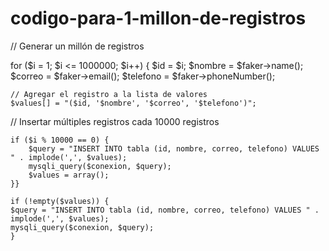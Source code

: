 # codigo-para-1-millon-de-registros

// Generar un millón de registros


for ($i = 1; $i <= 1000000; $i++) {
    $id = $i;
    $nombre = $faker->name();
    $correo = $faker->email();
    $telefono = $faker->phoneNumber();

    // Agregar el registro a la lista de valores
    $values[] = "($id, '$nombre', '$correo', '$telefono')";

   
   // Insertar múltiples registros cada 10000 registros
    
    
    if ($i % 10000 == 0) {
        $query = "INSERT INTO tabla (id, nombre, correo, telefono) VALUES " . implode(',', $values);
        mysqli_query($conexion, $query);
        $values = array();
    }}
    
    if (!empty($values)) {
    $query = "INSERT INTO tabla (id, nombre, correo, telefono) VALUES " . implode(',', $values);
    mysqli_query($conexion, $query);
    }
